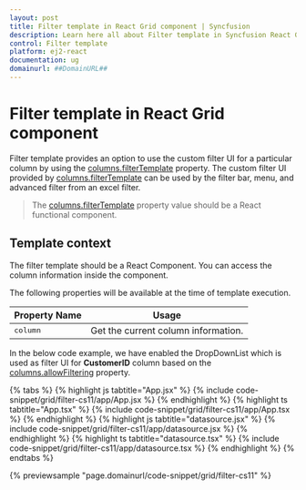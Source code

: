 ```yaml
---
layout: post
title: Filter template in React Grid component | Syncfusion
description: Learn here all about Filter template in Syncfusion React Grid component of Syncfusion Essential JS 2 and more.
control: Filter template 
platform: ej2-react
documentation: ug
domainurl: ##DomainURL##
---
```


# Filter template in React Grid component

Filter template provides an option to use the custom filter UI for a particular column by using the [columns.filterTemplate](https://ej2.syncfusion.com/react/documentation/api/grid/column/#filtertemplate) property. The custom filter UI provided by [columns.filterTemplate](https://ej2.syncfusion.com/react/documentation/api/grid/column/#filtertemplate) can be used by the filter bar, menu, and advanced filter from an excel filter.

> The [columns.filterTemplate](https://ej2.syncfusion.com/react/documentation/api/grid/column/#filtertemplate) property value should be a React functional component.

## Template context

The filter template should be a React Component. You can access the column information inside the component.

The following properties will be available at the time of template execution.

| Property Name | Usage |
|---------------|--------|
| <kbd>column</kbd> | Get the current column information.|

In the below code example, we have enabled the DropDownList which is used as filter UI for **CustomerID** column based on the [columns.allowFiltering](https://ej2.syncfusion.com/react/documentation/api/grid/column/#allowfiltering) property.

{% tabs %}
{% highlight js tabtitle="App.jsx" %}
{% include code-snippet/grid/filter-cs11/app/App.jsx %}
{% endhighlight %}
{% highlight ts tabtitle="App.tsx" %}
{% include code-snippet/grid/filter-cs11/app/App.tsx %}
{% endhighlight %}
{% highlight js tabtitle="datasource.jsx" %}
{% include code-snippet/grid/filter-cs11/app/datasource.jsx %}
{% endhighlight %}
{% highlight ts tabtitle="datasource.tsx" %}
{% include code-snippet/grid/filter-cs11/app/datasource.tsx %}
{% endhighlight %}
{% endtabs %}

 {% previewsample "page.domainurl/code-snippet/grid/filter-cs11" %}
